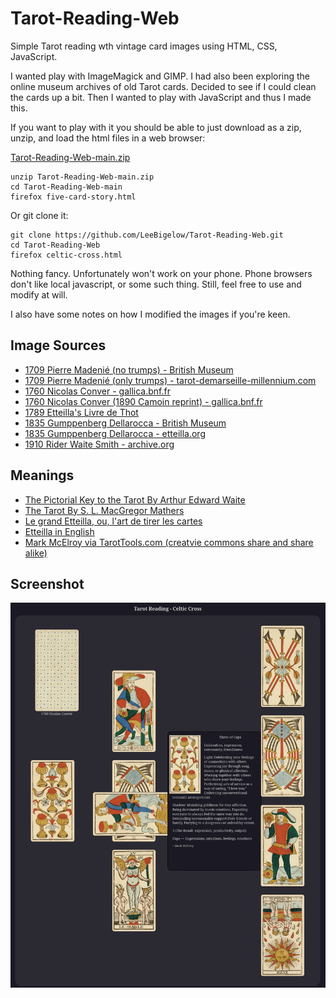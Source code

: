 # Tarot-Reading-Web
Simple Tarot reading wth vintage card images using HTML, CSS, JavaScript.

I wanted play with ImageMagick and GIMP. I had also been exploring the online museum archives of old Tarot cards.  Decided to see if I could clean the cards up a bit. Then I wanted to play with JavaScript and thus I made this.

If you want to play with it you should be able to just download as a zip, unzip, and load the html files in a web browser:

[Tarot-Reading-Web-main.zip](https://github.com/LeeBigelow/Tarot-Reading-Web/archive/refs/heads/main.zip)

``` 
unzip Tarot-Reading-Web-main.zip
cd Tarot-Reading-Web-main
firefox five-card-story.html
```

Or git clone it:

```
git clone https://github.com/LeeBigelow/Tarot-Reading-Web.git
cd Tarot-Reading-Web
firefox celtic-cross.html
```

Nothing fancy. Unfortunately won't work on your phone. Phone browsers don't like local javascript, or some such thing. Still, feel free to use and modify at will.

I also have some notes on how I modified the images if you're keen.

## Image Sources

- [1709 Pierre Madenié (no trumps) - British Museum](https://www.britishmuseum.org/collection/object/P_1896-0501-590-1-56)
- [1709 Pierre Madenié (only trumps) - tarot-demarseille-millennium.com](https://tarot-de-marseille-millennium.com/galerie_tarots_historiques.html)    
- [1760 Nicolas Conver - gallica.bnf.fr](https://gallica.bnf.fr/ark:/12148/btv1b10537352g)
- [1760 Nicolas Conver (1890 Camoin reprint) - gallica.bnf.fr](https://gallica.bnf.fr/ark:/12148/btv1b10543309g)
- [1789 Etteilla's Livre de Thot](https://publicdomainreview.org/collection/etteilla-thot/)
- [1835 Gumppenberg Dellarocca - British Museum](https://www.britishmuseum.org/collection/object/P_1896-0501-12?selectedImageId=1585994001)
- [1835 Gumppenberg Dellarocca - etteilla.org](https://etteilla.org/en/deck/33/original-gumppenberg-dellarocca-tarot)
- [1910 Rider Waite Smith - archive.org](https://archive.org/details/rider-waite-tarot)

## Meanings

- [The Pictorial Key to the Tarot By Arthur Edward Waite](https://sacred-texts.com/tarot/pkt/index.htm)
- [The Tarot By S. L. MacGregor Mathers](https://sacred-texts.com/tarot/mathers/index.htm)
- [Le grand Etteilla, ou, l'art de tirer les cartes](https://archive.org/details/b29321220)
- [Etteilla in English](https://stolen-thyme.com/etteilla-in-english/)
- [Mark McElroy via TarotTools.com (creatvie commons share and share alike)](https://tarottools.com/tarot-card-meanings-toc)

## Screenshot

![Tarot Reading Screenshot](./screenshot.webp)

